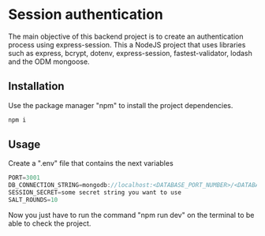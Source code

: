 # Session authentication

The main objective of this backend project is to create an authentication process using express-session. This a NodeJS project that uses libraries such as express, bcrypt, dotenv, express-session, fastest-validator, lodash and the ODM mongoose.

## Installation

Use the package manager "npm" to install the project dependencies.

```bash
npm i
```

##

## Usage

Create a ".env" file that contains the next variables

```javascript
PORT=3001
DB_CONNECTION_STRING=mongodb://localhost:<DATABASE_PORT_NUMBER>/<DATABASE_NAME>
SESSION_SECRET=some secret string you want to use
SALT_ROUNDS=10
```

Now you just have to run the command "npm run dev" on the terminal to be able to check the project.
